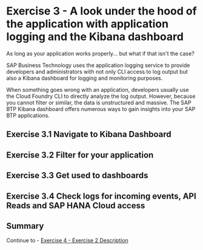 # Exercise 3 - A look under the hood of the application with application logging and the Kibana dashboard

As long as your application works properly... but what if that isn't the case?

SAP Business Technology uses the application logging service to provide developers and administrators with not only CLI access to log output but also a Kibana dashboard for logging and monitoring purposes.

When something goes wrong with an application, developers usually use the Cloud Foundry CLI to directly analyze the log output. However, because you cannot filter or similar, the data is unstructured and massive. The SAP BTP Kibana dashboard offers numerous ways to gain insights into your SAP BTP applications.

## Exercise 3.1 Navigate to Kibana Dashboard
## Exercise 3.2 Filter for your application
## Exercise 3.3 Get used to dashboards
## Exercise 3.4 Check logs for incoming events, API Reads and SAP HANA Cloud access


## Summary



Continue to - [Exercise 4 - Exercise 2 Description](../ex4/README.md)

